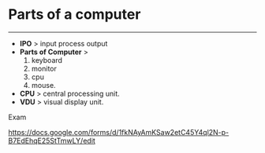# Parts of a computer
----
- **IPO** > input process output
- **Parts of Computer** >
  1.  keyboard
  2.  monitor
  3.  cpu
  4.  mouse.
- **CPU** > central processing unit.
- **VDU** > visual display  unit.


Exam

https://docs.google.com/forms/d/1fkNAyAmKSaw2etC45Y4ql2N-p-B7EdEhqE25StTmwLY/edit
